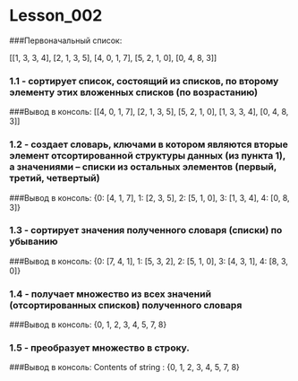 # Lesson_002
###Первоначальный список:

[[1, 3, 3, 4], [2, 1, 3, 5], [4, 0, 1, 7], [5, 2, 1, 0], [0, 4, 8, 3]]

### 1.1 - сортирует список, состоящий из списков, по второму элементу этих вложенных списков (по возрастанию)
###Вывод в консоль:
[[4, 0, 1, 7], [2, 1, 3, 5], [5, 2, 1, 0], [1, 3, 3, 4], [0, 4, 8, 3]]

### 1.2 - создает словарь, ключами в котором являются вторые элемент отсортированной структуры данных (из пункта 1), а значениями – списки из остальных элементов (первый, третий, четвертый)
###Вывод в консоль:
{0: [4, 1, 7], 1: [2, 3, 5], 2: [5, 1, 0], 3: [1, 3, 4], 4: [0, 8, 3]}

### 1.3 - сортирует значения полученного словаря (списки) по убыванию
###Вывод в консоль:
{0: [7, 4, 1], 1: [5, 3, 2], 2: [5, 1, 0], 3: [4, 3, 1], 4: [8, 3, 0]}

### 1.4 - получает множество из всех значений (отсортированных списков) полученного словаря
###Вывод в консоль:
{0, 1, 2, 3, 4, 5, 7, 8}

### 1.5 - преобразует множество в строку.
###Вывод в консоль:
Contents of string :  {0, 1, 2, 3, 4, 5, 7, 8}
